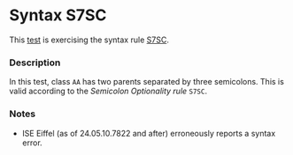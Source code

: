 # Syntax S7SC

This [test](.) is exercising the syntax rule [S7SC](../Readme.md).

### Description

In this test, class `AA` has two parents separated by three semicolons. This is valid according to the *Semicolon Optionality rule* `S7SC`.

### Notes

* ISE Eiffel (as of 24.05.10.7822 and after) erroneously reports a syntax error.
